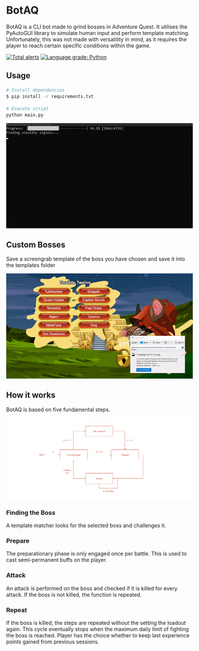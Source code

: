 # BotAQ

BotAQ is a CLI bot made to grind bosses in Adventure Quest. It utilises the PyAutoGUI library to simulate human input and perform template matching. Unfortunately, this was not made with versatility in mind, as it requires the player to reach certain specific conditions within the game.

[![Total alerts](https://img.shields.io/lgtm/alerts/g/winstxnhdw/BotAQ.svg?logo=lgtm&logoWidth=18)](https://lgtm.com/projects/g/winstxnhdw/BotAQ/alerts/)
[![Language grade: Python](https://img.shields.io/lgtm/grade/python/g/winstxnhdw/BotAQ.svg?logo=lgtm&logoWidth=18)](https://lgtm.com/projects/g/winstxnhdw/BotAQ/context:python)

## Usage

```bash
# Install dependencies
$ pip install -r requirements.txt

# Execute script
python main.py
```

<div align="center">
  <img src="resources/terminal.gif" \>
</div>

## Custom Bosses

Save a screengrab template of the boss you have chosen and save it into the templates folder

<div align="center">
  <img src="resources/snipping.gif" \>
</div>

## How it works

BotAQ is based on five fundamental steps.

<div align="center">
  <img src="resources/flowchart.png" \>
</div>

### Finding the Boss

A template matcher looks for the selected boss and challenges it.

### Prepare

The preparationary phase is only engaged once per battle. This is used to cast semi-permanent buffs on the player.

### Attack

An attack is performed on the boss and checked if it is killed for every attack. If the boss is not killed, the function is repeated.

### Repeat

If the boss is killed, the steps are repeated without the setting the loadout again. This cycle eventually stops when the maximum daily limit of fighting the boss is reached. Player has the choice whether to keep last experience points gained from previous sessions.
